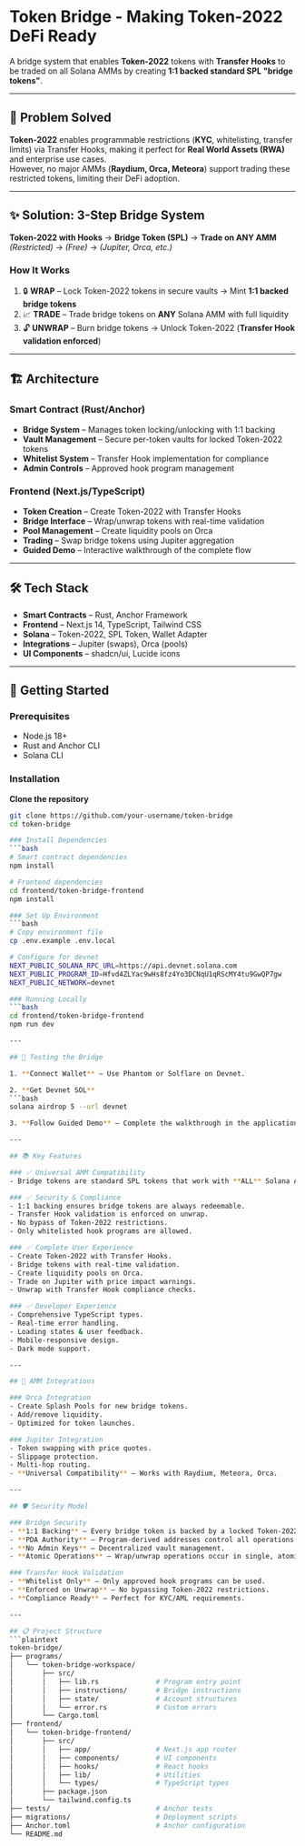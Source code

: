 # Token Bridge - Making Token-2022 DeFi Ready

A bridge system that enables **Token-2022** tokens with **Transfer Hooks** to be traded on all Solana AMMs by creating **1:1 backed standard SPL "bridge tokens"**.

---

## 🎯 Problem Solved
**Token-2022** enables programmable restrictions (**KYC**, whitelisting, transfer limits) via Transfer Hooks, making it perfect for **Real World Assets (RWA)** and enterprise use cases.  
However, no major AMMs (**Raydium, Orca, Meteora**) support trading these restricted tokens, limiting their DeFi adoption.

---

## ✨ Solution: 3-Step Bridge System
**Token-2022 with Hooks** → **Bridge Token (SPL)** → **Trade on ANY AMM**  
*(Restricted)* → *(Free)* → *(Jupiter, Orca, etc.)*

### How It Works
1. 🔒 **WRAP** – Lock Token-2022 tokens in secure vaults → Mint **1:1 backed bridge tokens**  
2. 📈 **TRADE** – Trade bridge tokens on **ANY** Solana AMM with full liquidity  
3. 🔓 **UNWRAP** – Burn bridge tokens → Unlock Token-2022 (**Transfer Hook validation enforced**)  

---

## 🏗️ Architecture

### Smart Contract (Rust/Anchor)
- **Bridge System** – Manages token locking/unlocking with 1:1 backing  
- **Vault Management** – Secure per-token vaults for locked Token-2022 tokens  
- **Whitelist System** – Transfer Hook implementation for compliance  
- **Admin Controls** – Approved hook program management  

### Frontend (Next.js/TypeScript)
- **Token Creation** – Create Token-2022 with Transfer Hooks  
- **Bridge Interface** – Wrap/unwrap tokens with real-time validation  
- **Pool Management** – Create liquidity pools on Orca  
- **Trading** – Swap bridge tokens using Jupiter aggregation  
- **Guided Demo** – Interactive walkthrough of the complete flow  

---

## 🛠️ Tech Stack
- **Smart Contracts** – Rust, Anchor Framework  
- **Frontend** – Next.js 14, TypeScript, Tailwind CSS  
- **Solana** – Token-2022, SPL Token, Wallet Adapter  
- **Integrations** – Jupiter (swaps), Orca (pools)  
- **UI Components** – shadcn/ui, Lucide icons  

---

## 🚦 Getting Started

### Prerequisites
- Node.js 18+  
- Rust and Anchor CLI  
- Solana CLI  

### Installation

**Clone the repository**
```bash
git clone https://github.com/your-username/token-bridge
cd token-bridge

### Install Dependencies
```bash
# Smart contract dependencies
npm install

# Frontend dependencies
cd frontend/token-bridge-frontend
npm install

### Set Up Environment
```bash
# Copy environment file
cp .env.example .env.local

# Configure for devnet
NEXT_PUBLIC_SOLANA_RPC_URL=https://api.devnet.solana.com
NEXT_PUBLIC_PROGRAM_ID=Hfvd4ZLYac9wHs8fz4Yo3DCNqU1qRScMY4tu9GwQP7gw
NEXT_PUBLIC_NETWORK=devnet

### Running Locally
```bash
cd frontend/token-bridge-frontend
npm run dev

---

## 🧪 Testing the Bridge

1. **Connect Wallet** – Use Phantom or Solflare on Devnet.  

2. **Get Devnet SOL**  
```bash
solana airdrop 5 --url devnet

3. **Follow Guided Demo** – Complete the walkthrough in the application.

---

## 📚 Key Features

### ✅ Universal AMM Compatibility
- Bridge tokens are standard SPL tokens that work with **ALL** Solana AMMs without protocol modifications.

### ✅ Security & Compliance
- 1:1 backing ensures bridge tokens are always redeemable.  
- Transfer Hook validation is enforced on unwrap.  
- No bypass of Token-2022 restrictions.  
- Only whitelisted hook programs are allowed.  

### ✅ Complete User Experience
- Create Token-2022 with Transfer Hooks.  
- Bridge tokens with real-time validation.  
- Create liquidity pools on Orca.  
- Trade on Jupiter with price impact warnings.  
- Unwrap with Transfer Hook compliance checks.  

### ✅ Developer Experience
- Comprehensive TypeScript types.  
- Real-time error handling.  
- Loading states & user feedback.  
- Mobile-responsive design.  
- Dark mode support.  

---

## 🌊 AMM Integrations

### Orca Integration
- Create Splash Pools for new bridge tokens.  
- Add/remove liquidity.  
- Optimized for token launches.  

### Jupiter Integration
- Token swapping with price quotes.  
- Slippage protection.  
- Multi-hop routing.  
- **Universal Compatibility** – Works with Raydium, Meteora, Orca.

---

## 🛡️ Security Model

### Bridge Security
- **1:1 Backing** – Every bridge token is backed by a locked Token-2022 token.  
- **PDA Authority** – Program-derived addresses control all operations.  
- **No Admin Keys** – Decentralized vault management.  
- **Atomic Operations** – Wrap/unwrap operations occur in single, atomic transactions.  

### Transfer Hook Validation
- **Whitelist Only** – Only approved hook programs can be used.  
- **Enforced on Unwrap** – No bypassing Token-2022 restrictions.  
- **Compliance Ready** – Perfect for KYC/AML requirements.  

---

## 📋 Project Structure
```plaintext
token-bridge/
├── programs/
│   └── token-bridge-workspace/
│       ├── src/
│       │   ├── lib.rs              # Program entry point
│       │   ├── instructions/       # Bridge instructions
│       │   ├── state/              # Account structures
│       │   └── error.rs            # Custom errors
│       └── Cargo.toml
├── frontend/
│   └── token-bridge-frontend/
│       ├── src/
│       │   ├── app/                # Next.js app router
│       │   ├── components/         # UI components
│       │   ├── hooks/              # React hooks
│       │   ├── lib/                # Utilities
│       │   └── types/              # TypeScript types
│       ├── package.json
│       └── tailwind.config.ts
├── tests/                          # Anchor tests
├── migrations/                     # Deployment scripts
├── Anchor.toml                     # Anchor configuration
└── README.md

